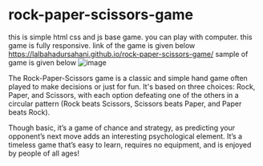 # rock-paper-scissors-game
this is simple html css and js base game. you can play with computer.
this game is fully responsive. link of the game is given below https://lalbahadursahani.github.io/rock-paper-scissors-game/
sample of game is given below
![image](https://github.com/lalbahadursahani/rock-paper-scissors-game/assets/165926620/ff4ad6f4-4096-4061-831d-401af86c653b)

The Rock-Paper-Scissors game is a classic and simple hand game often played to make decisions or just for fun. It's based on three choices: Rock, Paper, and Scissors, with each option defeating one of the others in a circular pattern (Rock beats Scissors, Scissors beats Paper, and Paper beats Rock).

Though basic, it’s a game of chance and strategy, as predicting your opponent’s next move adds an interesting psychological element. It’s a timeless game that’s easy to learn, requires no equipment, and is enjoyed by people of all ages!









